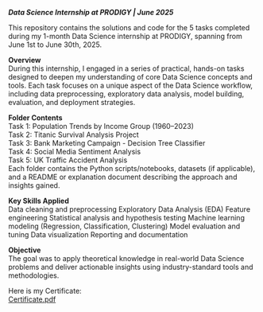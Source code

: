 ***Data Science Internship at PRODIGY | June 2025***   

This repository contains the solutions and code for the 5 tasks completed during my 1-month Data Science internship at PRODIGY, spanning from June 1st to June 30th, 2025.

**Overview**   
During this internship, I engaged in a series of practical, hands-on tasks designed to deepen my understanding of core Data Science concepts and tools. Each task focuses on a unique aspect of the Data Science workflow, including data preprocessing, exploratory data analysis, model building, evaluation, and deployment strategies.

**Folder Contents**   
Task 1: Population Trends by Income Group (1960–2023)  
Task 2: Titanic Survival Analysis Project  
Task 3: Bank Marketing Campaign - Decision Tree Classifier  
Task 4: Social Media Sentiment Analysis  
Task 5: UK Traffic Accident Analysis  
Each folder contains the Python scripts/notebooks, datasets (if applicable), and a README or explanation document describing the approach and insights gained.  

**Key Skills Applied**   
Data cleaning and preprocessing
Exploratory Data Analysis (EDA)
Feature engineering
Statistical analysis and hypothesis testing
Machine learning modeling (Regression, Classification, Clustering)
Model evaluation and tuning
Data visualization
Reporting and documentation

**Objective**   
The goal was to apply theoretical knowledge in real-world Data Science problems and deliver actionable insights using industry-standard tools and methodologies.  



Here is my Certificate:  
[Certificate.pdf](https://github.com/user-attachments/files/21300799/Certificate.pdf)
